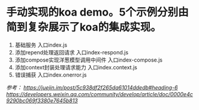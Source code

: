 # 手动实现的koa demo。5个示例分别由简到复杂展示了koa的集成实现。
1. 基础服务 入口index.js
2. 添加repend处理返回请求 入口index-respond.js
3. 添加compose实现洋葱模型调用中间件 入口index-compose.js
4. 添加context封装处理请求能力 入口index.context.js
5. 错误捕获 入口index.onerror.js

*参考：*
*https://juejin.im/post/5c938df2f265da61014ddedb#heading-6
https://developers.weixin.qq.com/community/develop/article/doc/0000e4c9290bc069f3380e7645b813*